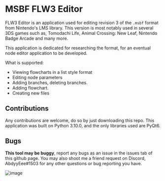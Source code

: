 # MSBF FLW3 Editor
FLW3 Editor is an application used for editing revision 3 of the `.msbf` format from Nintendo's LMS library. This version is most notably used in several 3DS games such as, Tomodachi Life, Animal Crossing: New Leaf, Nintendo Badge Arcade and many more.

This application is dedicated for researching the format, for an eventual node editor application to be developed.

What is supported:
* Viewing flowcharts in a list style format
* Editing node parameters
* Adding branches, deleting branches.
* Adding flowchart.
* Creating new files

## Contributions 
Any contributions are welcome, do so by just downloading this repo. This application was built on Python 3.10.0, and the only libraries used are PyQt6.

## Bugs
**This tool may be buggy**, report any bugs as an issue in the issues tab of this github page. You may also shoot me a friend request on Discord, AbdyyEee#1503 for any other questions or bug reporting you have.

![image](https://github.com/AbdyyEee/FLW3-Editor/assets/82438230/03f2c4f2-e90b-4391-851a-52bead1d3129)
